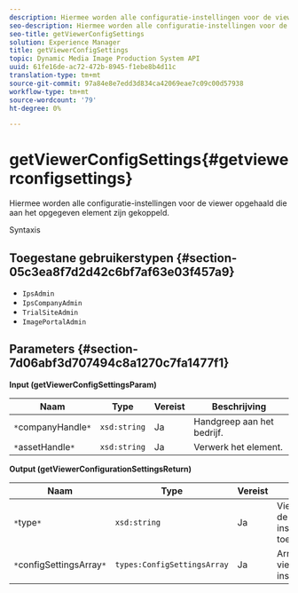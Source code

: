 ```yaml
---
description: Hiermee worden alle configuratie-instellingen voor de viewer opgehaald die aan het opgegeven element zijn gekoppeld.
seo-description: Hiermee worden alle configuratie-instellingen voor de viewer opgehaald die aan het opgegeven element zijn gekoppeld.
seo-title: getViewerConfigSettings
solution: Experience Manager
title: getViewerConfigSettings
topic: Dynamic Media Image Production System API
uuid: 61fe16de-ac72-472b-8945-f1ebe8b4d11c
translation-type: tm+mt
source-git-commit: 97a84e8e7edd3d834ca42069eae7c09c00d57938
workflow-type: tm+mt
source-wordcount: '79'
ht-degree: 0%

---
```



# getViewerConfigSettings{#getviewerconfigsettings}

Hiermee worden alle configuratie-instellingen voor de viewer opgehaald die aan het opgegeven element zijn gekoppeld.

Syntaxis

## Toegestane gebruikerstypen {#section-05c3ea8f7d2d42c6bf7af63e03f457a9}

* `IpsAdmin`
* `IpsCompanyAdmin`
* `TrialSiteAdmin`
* `ImagePortalAdmin`

## Parameters {#section-7d06abf3d707494c8a1270c7fa1477f1}

**Input (getViewerConfigSettingsParam)**

| Naam | Type | Vereist | Beschrijving |
|---|---|---|---|
| `*`companyHandle`*` | `xsd:string` | Ja | Handgreep aan het bedrijf. |
| `*`assetHandle`*` | `xsd:string` | Ja | Verwerk het element. |

**Output (getViewerConfigurationSettingsReturn)**

| Naam | Type | Vereist | Beschrijving |
|---|---|---|---|
| `*`type`*` | `xsd:string` | Ja | Viewer type waarop de configuratie-instellingen van toepassing zijn. |
| `*`configSettingsArray`*` | `types:ConfigSettingsArray` | Ja | Array met viewerconfiguratie-instellingen. |

